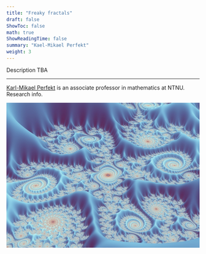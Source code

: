 ```yaml
---
title: "Freaky fractals"
draft: false
ShowToc: false
math: true
ShowReadingTime: false
summary: "Kael-Mikael Perfekt"
weight: 3
---
```


Description TBA

---

[Karl-Mikael Perfekt](https://kmperfekt.com/) is an associate professor in mathematics at NTNU. Research info.

<img src="images/fractal1.jpg#invert" alt="Error loading image" width="700"/>